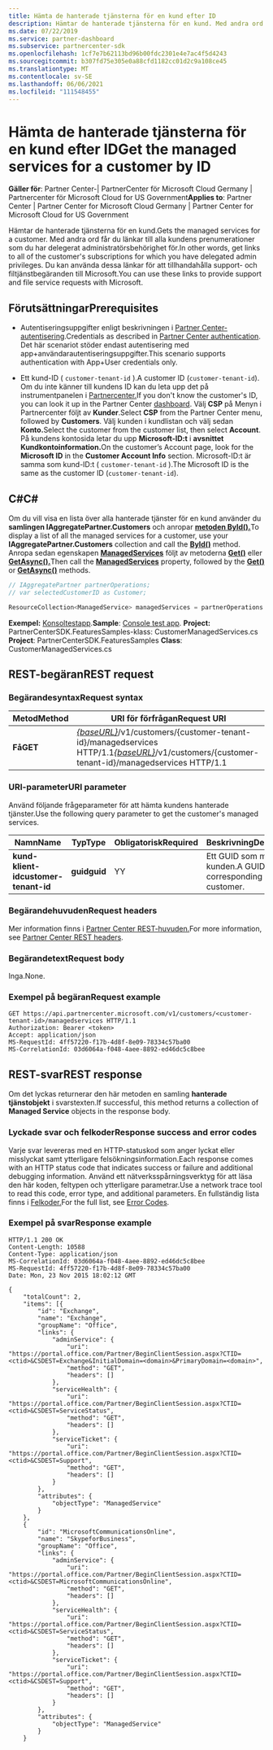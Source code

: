 ```yaml
---
title: Hämta de hanterade tjänsterna för en kund efter ID
description: Hämtar de hanterade tjänsterna för en kund. Med andra ord får du länkar till alla kundens prenumerationer som du har delegerat administratörsbehörighet för. Du kan använda dessa länkar för att tillhandahålla support- och filtjänstbegäranden till Microsoft.
ms.date: 07/22/2019
ms.service: partner-dashboard
ms.subservice: partnercenter-sdk
ms.openlocfilehash: 1cf7e7b62113bd96b00fdc2301e4e7ac4f5d4243
ms.sourcegitcommit: b307fd75e305e0a88cfd1182cc01d2c9a108ce45
ms.translationtype: MT
ms.contentlocale: sv-SE
ms.lasthandoff: 06/06/2021
ms.locfileid: "111548455"
---
```

# <a name="get-the-managed-services-for-a-customer-by-id"></a><span data-ttu-id="44b28-105">Hämta de hanterade tjänsterna för en kund efter ID</span><span class="sxs-lookup"><span data-stu-id="44b28-105">Get the managed services for a customer by ID</span></span>

<span data-ttu-id="44b28-106">**Gäller för**: Partner Center-| PartnerCenter för Microsoft Cloud Germany | Partnercenter för Microsoft Cloud for US Government</span><span class="sxs-lookup"><span data-stu-id="44b28-106">**Applies to**: Partner Center | Partner Center for Microsoft Cloud Germany | Partner Center for Microsoft Cloud for US Government</span></span>

<span data-ttu-id="44b28-107">Hämtar de hanterade tjänsterna för en kund.</span><span class="sxs-lookup"><span data-stu-id="44b28-107">Gets the managed services for a customer.</span></span> <span data-ttu-id="44b28-108">Med andra ord får du länkar till alla kundens prenumerationer som du har delegerat administratörsbehörighet för.</span><span class="sxs-lookup"><span data-stu-id="44b28-108">In other words, get links to all of the customer's subscriptions for which you have delegated admin privileges.</span></span> <span data-ttu-id="44b28-109">Du kan använda dessa länkar för att tillhandahålla support- och filtjänstbegäranden till Microsoft.</span><span class="sxs-lookup"><span data-stu-id="44b28-109">You can use these links to provide support and file service requests with Microsoft.</span></span>

## <a name="prerequisites"></a><span data-ttu-id="44b28-110">Förutsättningar</span><span class="sxs-lookup"><span data-stu-id="44b28-110">Prerequisites</span></span>

- <span data-ttu-id="44b28-111">Autentiseringsuppgifter enligt beskrivningen i [Partner Center-autentisering](partner-center-authentication.md).</span><span class="sxs-lookup"><span data-stu-id="44b28-111">Credentials as described in [Partner Center authentication](partner-center-authentication.md).</span></span> <span data-ttu-id="44b28-112">Det här scenariot stöder endast autentisering med app+användarautentiseringsuppgifter.</span><span class="sxs-lookup"><span data-stu-id="44b28-112">This scenario supports authentication with App+User credentials only.</span></span>

- <span data-ttu-id="44b28-113">Ett kund-ID ( `customer-tenant-id` ).</span><span class="sxs-lookup"><span data-stu-id="44b28-113">A customer ID (`customer-tenant-id`).</span></span> <span data-ttu-id="44b28-114">Om du inte känner till kundens ID kan du leta upp det på instrumentpanelen i [Partnercenter.](https://partner.microsoft.com/dashboard)</span><span class="sxs-lookup"><span data-stu-id="44b28-114">If you don't know the customer's ID, you can look it up in the Partner Center [dashboard](https://partner.microsoft.com/dashboard).</span></span> <span data-ttu-id="44b28-115">Välj **CSP** på Menyn i Partnercenter följt av **Kunder**.</span><span class="sxs-lookup"><span data-stu-id="44b28-115">Select **CSP** from the Partner Center menu, followed by **Customers**.</span></span> <span data-ttu-id="44b28-116">Välj kunden i kundlistan och välj sedan **Konto.**</span><span class="sxs-lookup"><span data-stu-id="44b28-116">Select the customer from the customer list, then select **Account**.</span></span> <span data-ttu-id="44b28-117">På kundens kontosida letar du upp **Microsoft-ID:t** i **avsnittet Kundkontoinformation.**</span><span class="sxs-lookup"><span data-stu-id="44b28-117">On the customer’s Account page, look for the **Microsoft ID** in the **Customer Account Info** section.</span></span> <span data-ttu-id="44b28-118">Microsoft-ID:t är samma som kund-ID:t ( `customer-tenant-id` ).</span><span class="sxs-lookup"><span data-stu-id="44b28-118">The Microsoft ID is the same as the customer ID  (`customer-tenant-id`).</span></span>

## <a name="c"></a><span data-ttu-id="44b28-119">C\#</span><span class="sxs-lookup"><span data-stu-id="44b28-119">C\#</span></span>

<span data-ttu-id="44b28-120">Om du vill visa en lista över alla hanterade tjänster för en kund använder du **samlingen IAggregatePartner.Customers** och anropar [**metoden ById().**](/dotnet/api/microsoft.store.partnercenter.customers.icustomercollection.byid)</span><span class="sxs-lookup"><span data-stu-id="44b28-120">To display a list of all the managed services for a customer, use your **IAggregatePartner.Customers** collection and call the [**ById()**](/dotnet/api/microsoft.store.partnercenter.customers.icustomercollection.byid) method.</span></span> <span data-ttu-id="44b28-121">Anropa sedan egenskapen [**ManagedServices**](/dotnet/api/microsoft.store.partnercenter.customers.icustomer.managedservices) följt av metoderna [**Get()**](/dotnet/api/microsoft.store.partnercenter.managedservices.imanagedservicecollection.get) eller [**GetAsync().**](/dotnet/api/microsoft.store.partnercenter.managedservices.imanagedservicecollection.getasync)</span><span class="sxs-lookup"><span data-stu-id="44b28-121">Then call the [**ManagedServices**](/dotnet/api/microsoft.store.partnercenter.customers.icustomer.managedservices) property, followed by the [**Get()**](/dotnet/api/microsoft.store.partnercenter.managedservices.imanagedservicecollection.get) or [**GetAsync()**](/dotnet/api/microsoft.store.partnercenter.managedservices.imanagedservicecollection.getasync) methods.</span></span>

``` csharp
// IAggregatePartner partnerOperations;
// var selectedCustomerID as Customer;

ResourceCollection<ManagedService> managedServices = partnerOperations.Customers.ById(selectedCustomerId).ManagedServices.Get();
```

<span data-ttu-id="44b28-122">**Exempel:** [Konsoltestapp](console-test-app.md).</span><span class="sxs-lookup"><span data-stu-id="44b28-122">**Sample**: [Console test app](console-test-app.md).</span></span> <span data-ttu-id="44b28-123">**Project:** PartnerCenterSDK.FeaturesSamples-klass: CustomerManagedServices.cs </span><span class="sxs-lookup"><span data-stu-id="44b28-123">**Project**: PartnerCenterSDK.FeaturesSamples **Class**: CustomerManagedServices.cs</span></span>

## <a name="rest-request"></a><span data-ttu-id="44b28-124">REST-begäran</span><span class="sxs-lookup"><span data-stu-id="44b28-124">REST request</span></span>

### <a name="request-syntax"></a><span data-ttu-id="44b28-125">Begärandesyntax</span><span class="sxs-lookup"><span data-stu-id="44b28-125">Request syntax</span></span>

| <span data-ttu-id="44b28-126">Metod</span><span class="sxs-lookup"><span data-stu-id="44b28-126">Method</span></span>  | <span data-ttu-id="44b28-127">URI för förfrågan</span><span class="sxs-lookup"><span data-stu-id="44b28-127">Request URI</span></span>                                                                                            |
|---------|--------------------------------------------------------------------------------------------------------|
| <span data-ttu-id="44b28-128">**Få**</span><span class="sxs-lookup"><span data-stu-id="44b28-128">**GET**</span></span> | <span data-ttu-id="44b28-129">[*{baseURL}*](partner-center-rest-urls.md)/v1/customers/{customer-tenant-id}/managedservices HTTP/1.1</span><span class="sxs-lookup"><span data-stu-id="44b28-129">[*{baseURL}*](partner-center-rest-urls.md)/v1/customers/{customer-tenant-id}/managedservices HTTP/1.1</span></span> |

### <a name="uri-parameter"></a><span data-ttu-id="44b28-130">URI-parameter</span><span class="sxs-lookup"><span data-stu-id="44b28-130">URI parameter</span></span>

<span data-ttu-id="44b28-131">Använd följande frågeparameter för att hämta kundens hanterade tjänster.</span><span class="sxs-lookup"><span data-stu-id="44b28-131">Use the following query parameter to get the customer's managed services.</span></span>

| <span data-ttu-id="44b28-132">Namn</span><span class="sxs-lookup"><span data-stu-id="44b28-132">Name</span></span>                   | <span data-ttu-id="44b28-133">Typ</span><span class="sxs-lookup"><span data-stu-id="44b28-133">Type</span></span>     | <span data-ttu-id="44b28-134">Obligatorisk</span><span class="sxs-lookup"><span data-stu-id="44b28-134">Required</span></span> | <span data-ttu-id="44b28-135">Beskrivning</span><span class="sxs-lookup"><span data-stu-id="44b28-135">Description</span></span>                           |
|------------------------|----------|----------|---------------------------------------|
| <span data-ttu-id="44b28-136">**kund-klient-id**</span><span class="sxs-lookup"><span data-stu-id="44b28-136">**customer-tenant-id**</span></span> | <span data-ttu-id="44b28-137">**guid**</span><span class="sxs-lookup"><span data-stu-id="44b28-137">**guid**</span></span> | <span data-ttu-id="44b28-138">Y</span><span class="sxs-lookup"><span data-stu-id="44b28-138">Y</span></span>        | <span data-ttu-id="44b28-139">Ett GUID som motsvarar kunden.</span><span class="sxs-lookup"><span data-stu-id="44b28-139">A GUID corresponding to the customer.</span></span> |

### <a name="request-headers"></a><span data-ttu-id="44b28-140">Begärandehuvuden</span><span class="sxs-lookup"><span data-stu-id="44b28-140">Request headers</span></span>

<span data-ttu-id="44b28-141">Mer information finns i [Partner Center REST-huvuden.](headers.md)</span><span class="sxs-lookup"><span data-stu-id="44b28-141">For more information, see [Partner Center REST headers](headers.md).</span></span>

### <a name="request-body"></a><span data-ttu-id="44b28-142">Begärandetext</span><span class="sxs-lookup"><span data-stu-id="44b28-142">Request body</span></span>

<span data-ttu-id="44b28-143">Inga.</span><span class="sxs-lookup"><span data-stu-id="44b28-143">None.</span></span>

### <a name="request-example"></a><span data-ttu-id="44b28-144">Exempel på begäran</span><span class="sxs-lookup"><span data-stu-id="44b28-144">Request example</span></span>

```http
GET https://api.partnercenter.microsoft.com/v1/customers/<customer-tenant-id>/managedservices HTTP/1.1
Authorization: Bearer <token>
Accept: application/json
MS-RequestId: 4ff57220-f17b-4d8f-8e09-78334c57ba00
MS-CorrelationId: 03d6064a-f048-4aee-8892-ed46dc5c8bee
```

## <a name="rest-response"></a><span data-ttu-id="44b28-145">REST-svar</span><span class="sxs-lookup"><span data-stu-id="44b28-145">REST response</span></span>

<span data-ttu-id="44b28-146">Om det lyckas returnerar den här metoden en samling **hanterade tjänstobjekt** i svarstexten.</span><span class="sxs-lookup"><span data-stu-id="44b28-146">If successful, this method returns a collection of **Managed Service** objects in the response body.</span></span>

### <a name="response-success-and-error-codes"></a><span data-ttu-id="44b28-147">Lyckade svar och felkoder</span><span class="sxs-lookup"><span data-stu-id="44b28-147">Response success and error codes</span></span>

<span data-ttu-id="44b28-148">Varje svar levereras med en HTTP-statuskod som anger lyckat eller misslyckat samt ytterligare felsökningsinformation.</span><span class="sxs-lookup"><span data-stu-id="44b28-148">Each response comes with an HTTP status code that indicates success or failure and additional debugging information.</span></span> <span data-ttu-id="44b28-149">Använd ett nätverksspårningsverktyg för att läsa den här koden, feltypen och ytterligare parametrar.</span><span class="sxs-lookup"><span data-stu-id="44b28-149">Use a network trace tool to read this code, error type, and additional parameters.</span></span> <span data-ttu-id="44b28-150">En fullständig lista finns i [Felkoder.](error-codes.md)</span><span class="sxs-lookup"><span data-stu-id="44b28-150">For the full list, see [Error Codes](error-codes.md).</span></span>

### <a name="response-example"></a><span data-ttu-id="44b28-151">Exempel på svar</span><span class="sxs-lookup"><span data-stu-id="44b28-151">Response example</span></span>

```http
HTTP/1.1 200 OK
Content-Length: 10588
Content-Type: application/json
MS-CorrelationId: 03d6064a-f048-4aee-8892-ed46dc5c8bee
MS-RequestId: 4ff57220-f17b-4d8f-8e09-78334c57ba00
Date: Mon, 23 Nov 2015 18:02:12 GMT

{
    "totalCount": 2,
    "items": [{
        "id": "Exchange",
        "name": "Exchange",
        "groupName": "Office",
        "links": {
            "adminService": {
                "uri": "https://portal.office.com/Partner/BeginClientSession.aspx?CTID=<ctid>&CSDEST=Exchange&InitialDomain=<domain>&PrimaryDomain=<domain>",
                "method": "GET",
                "headers": []
            },
            "serviceHealth": {
                "uri": "https://portal.office.com/Partner/BeginClientSession.aspx?CTID=<ctid>&CSDEST=ServiceStatus",
                "method": "GET",
                "headers": []
            },
            "serviceTicket": {
                "uri": "https://portal.office.com/Partner/BeginClientSession.aspx?CTID=<ctid>&CSDEST=Support",
                "method": "GET",
                "headers": []
            }
        },
        "attributes": {
            "objectType": "ManagedService"
        }
    },
    {
        "id": "MicrosoftCommunicationsOnline",
        "name": "SkypeforBusiness",
        "groupName": "Office",
        "links": {
            "adminService": {
                "uri": "https://portal.office.com/Partner/BeginClientSession.aspx?CTID=<ctid>&CSDEST=MicrosoftCommunicationsOnline",
                "method": "GET",
                "headers": []
            },
            "serviceHealth": {
                "uri": "https://portal.office.com/Partner/BeginClientSession.aspx?CTID=<ctid>&CSDEST=ServiceStatus",
                "method": "GET",
                "headers": []
            },
            "serviceTicket": {
                "uri": "https://portal.office.com/Partner/BeginClientSession.aspx?CTID=<ctid>&CSDEST=Support",
                "method": "GET",
                "headers": []
            }
        },
        "attributes": {
            "objectType": "ManagedService"
        }
    }
```
